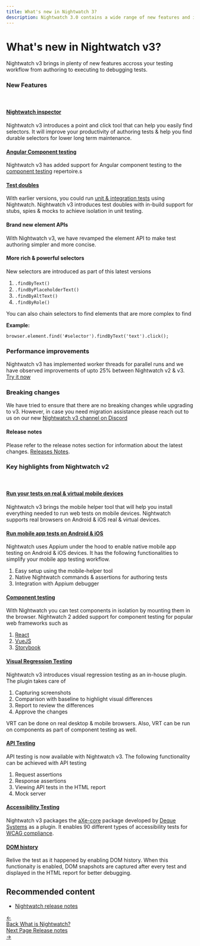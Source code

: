 ```yaml
---
title: What's new in Nightwatch 3?
description: Nightwatch 3.0 contains a wide range of new features and improvements for writing and running tests as well as full cross-browser testing support.
---
```



<div class="page-header"><h1>What's new in Nightwatch v3?</h1></div>

Nightwatch v3 brings in plenty of new features accross your testing workflow from authoring to executing to debugging tests. 

### New Features
<br>

#### [Nightwatch inspector][1]

Nightwatch v3 introduces a point and click tool that can help you easily find selectors. It will improve your productivity of authoring tests & help you find durable selectors for lower long term maintenance.

#### [Angular Component testing][2]

Nightwatch v3 has added support for Angular component testing to the [component testing][3] repertoire.s

#### [Test doubles][4]

With earlier versions, you could run [unit & integration tests][5] using Nightwatch. Nightwatch v3 introduces test doubles with in-build support for stubs, spies & mocks to achieve isolation in unit testing. 

#### Brand new element APIs

With Nightwatch v3, we have revamped the element API to make test authoring simpler and more concise. 

#### More rich & powerful selectors

New selectors are introduced as part of this latest versions
1. `.findByText()`
2. `.findByPlaceholderText()`
3. `.findByAltText()`
4. `.findByRole()`

You can also chain selectors to find elements that are more complex to find

**Example:**

<div class="sample-test"><pre class="line-numbers"><code class="language-javascript">browser.element.find('#selector').findByText('text').click();
</code></pre></div>

### Performance improvements

Nightwatch v3 has implemented worker threads for parallel runs and we have observed improvements of upto 25% between Nightwatch v2 & v3. [Try it now][6]

### Breaking changes
We have tried to ensure that there are no breaking changes while upgrading to v3. However, in case you need migration assistance please reach out to us on our new [Nightwatch v3 channel on Discord][7]

#### Release notes
Please refer to the release notes section for information about the latest changes.
[Releases Notes](https://nightwatchjs.org/guide/overview/whats-new.html).

### Key highlights from Nightwatch v2
<br>

#### [Run your tests on real & virtual mobile devices][8]

Nightwatch v3 brings the mobile helper tool that will help you install everything needed to run web tests on mobile devices. Nightwatch supports real browsers on Android & iOS real & virtual devices. 

#### [Run mobile app tests on Android & iOS][9]

Nightwatch uses Appium under the hood to enable native mobile app testing on Android & iOS devices. It has the following functionalities to simplify your mobile app testing workflow. 

1. Easy setup using the mobile-helper tool
2. Native Nightwatch commands & assertions for authoring tests
3. Integration with Appium debugger

#### [Component testing][3]

With Nightwatch you can test components in isolation by mounting them in the browser. Nightwatch 2 added support for component testing for popular web frameworks such as

1. [React][10]
2. [VueJS][11]
3. [Storybook][12]

#### [Visual Regression Testing][13]

Nightwatch v3 introduces visual regression testing as an in-house plugin. The plugin takes care of
1. Capturing screenshots
2. Comparison with baseline to highlight visual differences
3. Report to review the differences
4. Approve the changes

VRT can be done on real desktop & mobile browsers. Also, VRT can be run on components as part of component testing as well. 

#### [API Testing][14]

API testing is now available with Nightwatch v3. The following functionality can be achieved with API testing
1. Request assertions
2. Response assertions
3. Viewing API tests in the HTML report
4. Mock server

#### [Accessibility Testing][15]

Nightwatch v3 packages the [aXe-core][16] package developed by [Deque Systems][17] as a plugin. It enables 90 different types of accessibility tests for [WCAG compliance][18].

#### [DOM history][19]

Relive the test as it happened by enabling DOM history. When this functionaity is enabled, DOM snapshots are captured after every test and displayed in the HTML report for better debugging.

## Recommended content
- [Nightwatch release notes](https://nightwatchjs.org/guide/overview/whats-new.html)

[1]:    /guide/writing-tests/nightwatch-inspector.html
[2]:    /guide/component-testing/testing-angular-components.html
[3]:    /guide/component-testing/introduction.html 
[4]:    /guide/writing-tests/test-doubles.html  
[5]:    /guide/writing-tests/write-nodejs-unit-integration-tests.html
[6]:   https://github.com/nightwatchjs/performance_benchmarking
[7]:   https://discord.com/channels/618399631038218240/1093179421508243596
[8]:    /guide/mobile-web-testing/with-appium.html
[9]:    /guide/mobile-app-testing/introduction.html
[10]:    /guide/component-testing/testing-react-components.html
[11]:    /guide/component-testing/vite-plugin.html
[12]:    /guide/component-testing/storybook-component-testing.html
[13]:   /guide/writing-tests/visual-regression-testing.html
[14]:   /guide/writing-tests/api-testing.html
[15]:   /guide/using-nightwatch/accessibility-testing.html
[16]:   https://www.npmjs.com/package/axe-core
[17]:   https://www.deque.com/
[18]:   https://www.w3.org/WAI/standards-guidelines/wcag/
[19]:   /guide/reporters/dom-history.html

<div class="doc-pagination pt-40">
  <div class="previous">
    <a href="https://nightwatchjs.org/guide/overview/what-is-nightwatch.html">
      <span>←</span>
        <div class="d-flex flex-column">
          <span class="smallT">Back</span>
          <span class="bigT">What is Nightwatch?</span>
        </div>
    </a>
  </div>
  <div class="next">
    <a href="https://nightwatchjs.org/guide/overview/whats-new.html">
        <div class="d-flex flex-column">
          <span class="smallT">Next Page</span>
          <span class="bigT">Release notes</span>
        </div>
        <span>→</span>
    </a>
  </div>
</div>

